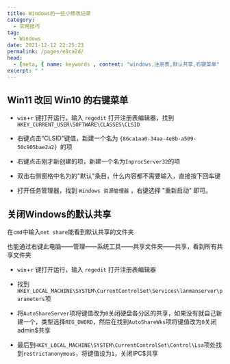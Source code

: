 ```yaml
---
title: Windows的一些小修改记录
category: 
  - 实用技巧
tag: 
  - Windows
date: 2021-12-12 22:25:23
permalink: /pages/e8ca2d/
head:
  - [meta, { name: keywords , content: "windows,注册表,默认共享,右键菜单" }]
excerpt: " "
---
```





## Win11 改回 Win10 的右键菜单

- `win`+`r` 键打开运行，输入 `regedit` 打开注册表编辑器，找到`HKEY_CURRENT_USER\SOFTWARE\CLASSES\CLSID` 

- 右键点击“CLSID”键值，新建一个名为 `{86ca1aa0-34aa-4e8b-a509-50c905bae2a2} `的项

- 右键点击刚才新创建的项，新建一个名为` InprocServer32 `的项

- 双击右侧窗格中名为的"默认"条目，什么内容都不需要输入，直接按下回车键

- 打开任务管理器，找到 `Windows 资源管理器` ，右键选择 "重新启动" 即可。 

## 关闭Windows的默认共享

在`cmd`中输入`net share`能看到默认共享的文件夹

也能通过右键此电脑——管理——系统工具——共享文件夹——共享，看到所有共享文件夹

- `win`+`r` 键打开运行，输入 `regedit` 打开注册表编辑器

- 找到`HKEY_LOCAL_MACHINE\SYSTEM\CurrentControlSet\Services\lanmanserver\parameters`项

- 将`AutoShareServer`项将键值改为`0`关闭硬盘各分区的共享，如果没有就自己新建一个，类型选择`REG_DWORD`，然后在找到`AutoShareWks`项将键值改为`0`关闭admin$共享

- 最后到`HKEY_LOCAL_MACHINE\SYSTEM\CurrentControlSet\Control\Lsa`项处找到`restrictanonymous`，将键值设为`1`，关闭IPC$共享





